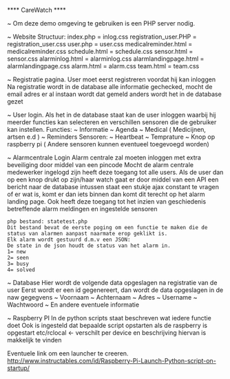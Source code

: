 **** CareWatch ****

~ Om deze demo omgeving te gebruiken is een PHP server nodig.

~ Website Structuur:
  index.php                     = inlog.css
    registration_user.PHP       = registration_user.css
    user.php                    = user.css
      medicalreminder.html      = medicalreminder.css
      schedule.html             = schedule.css
      sensor.html               = sensor.css
    alarminlog.html             = alarminlog.css
      alarmlandingpage.html     = alarmlandingpage.css
      alarm.html                = alarm.css
    team.html                   = team.css

~ Registratie pagina.
    User moet eerst registreren voordat hij kan inloggen
    Na registratie wordt in de database alle informatie gechecked, mocht de email adres er al instaan wordt dat gemeld
    anders wordt het in de database gezet

~ User login.
    Als het in de database staat kan de user inloggen waarbij hij meerder functies kan selecteren en verschillen sensoren die de gebruiker kan instellen.
    Functies:
        ~ Informatie
        ~ Agenda
        ~ Medical ( Medicijnen, artsen e.d )
        ~ Reminders
    Sensoren:
        ~ Heartbeat
        ~ Temprature
        ~ Knop op raspberry pi
        ( Andere sensoren kunnen eventueel toegevoegd worden)

~ Alarmcentrale Login
    Alarm centrale zal moeten inloggen met extra beveiliging door middel van een pincode
    Mocht de alarm centrale medewerker ingelogd zijn heeft deze toegang tot alle users.
    Als de user dan op een knop drukt op zijn/haar watch gaat er door middel van een API een bericht naar de database
    intussen staat een stukje ajax constant te vragen of er wat is, komt er dan iets binnen dan komt dit terecht op het alarm landing page.
    Ook heeft deze toegang tot het inzien van geschiedenis betreffende alarm meldingen en ingestelde sensoren

    php bestand: statetest.php
    Dit bestand bevat de eerste poging om een functie te maken die de status van alarmen aanpast naarmate erop geklikt is.
    Elk alarm wordt gestuurd d.m.v een JSON:
    De state in de json houdt de status van het alarm in.
    1= new
    2= seen
    3= busy
    4= solved

~ Database
    Hier wordt de  volgende data opgeslagen na registratie van de user
    Eerst wordt er een id gegenereert, dan wordt de data opgeslagen in de naw gegegvens
        ~ Voornaam
        ~ Achternaam
        ~ Adres
        ~ Username
        ~ Wachtwoord
        ~ En andere eventuele informatie

~ Raspberry PI
    In de python scripts staat beschreven wat iedere functie doet
    Ook is ingesteld dat bepaalde script opstarten als de raspberry is opgestart
            etc/rclocal <- verschilt per device en beschrijving hiervan is makkelijk te vinden

Eventuele link om een launcher te creeren.
http://www.instructables.com/id/Raspberry-Pi-Launch-Python-script-on-startup/
